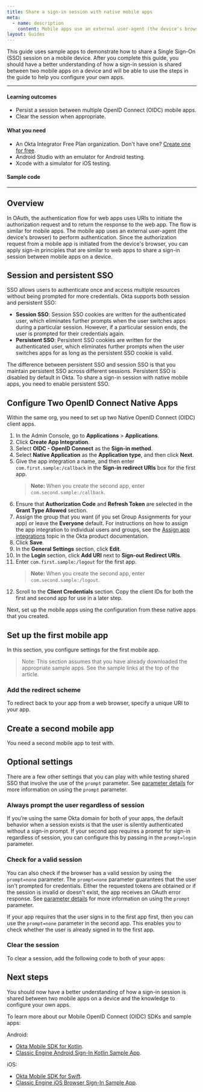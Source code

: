 ```yaml
---
title: Share a sign-in session with native mobile apps
meta:
  - name: description
    content: Mobile apps use an external user-agent (the device's browser) to perform authentication. Get information on how you can apply sign-in principles that are similar to web apps to share a sign-in session between mobile apps on a device.
layout: Guides
---
```


<ClassicDocOieVersionNotAvailable />

This guide uses sample apps to demonstrate how to share a Single Sign-On (SSO) session on a mobile device. After you complete this guide, you should have a better understanding of how a sign-in session is shared between two mobile apps on a device and will be able to use the steps in the guide to help you configure your own apps.

<EmbeddedBrowserWarning />

---

#### Learning outcomes

* Persist a session between multiple OpenID Connect (OIDC) mobile apps.
* Clear the session when appropriate.

#### What you need

* An Okta Integrator Free Plan organization. Don't have one? [Create one for free](https://developer.okta.com/signup).
* Android Studio with an emulator for Android testing.
* Xcode with a simulator for iOS testing.

#### Sample code

<StackSelector snippet="samplecode" noSelector />

---

## Overview

In OAuth, the authentication flow for web apps uses URIs to initiate the authorization request and to return the response to the web app. The flow is similar for mobile apps. The mobile app uses an external user-agent (the device's browser) to perform authentication. Since the authorization request from a mobile app is initiated from the device's browser, you can apply sign-in principles that are similar to web apps to share a sign-in session between mobile apps on a device.

## Session and persistent SSO

SSO allows users to authenticate once and access multiple resources without being prompted for more credentials. Okta supports both session and persistent SSO:

* **Session SSO**: Session SSO cookies are written for the authenticated user, which eliminates further prompts when the user switches apps during a particular session. However, if a particular session ends, the user is prompted for their credentials again.
* **Persistent SSO**: Persistent SSO cookies are written for the authenticated user, which eliminates further prompts when the user switches apps for as long as the persistent SSO cookie is valid.

The difference between persistent SSO and session SSO is that you maintain persistent SSO across different sessions. Persistent SSO is disabled by default in Okta. To share a sign-in session with native mobile apps, you need to enable persistent SSO.

<StackSelector snippet="enablesso" noSelector />

## Configure Two OpenID Connect Native Apps

Within the same org, you need to set up two Native OpenID Connect (OIDC) client apps.

1. In the Admin Console, go to **Applications** > **Applications**.
1. Click **Create App Integration**.
1. Select **OIDC - OpenID Connect** as the **Sign-in method**.
1. Select **Native Application** as the **Application type**, and then click **Next**.
1. Give the app integration a name, and then enter `com.first.sample:/callback` in the **Sign-in redirect URIs** box for the first app.
    > **Note:** When you create the second app, enter `com.second.sample:/callback`.
1. Ensure that **Authorization Code** and **Refresh Token** are selected in the **Grant Type Allowed** section.
1. Assign the group that you want (if you set Group Assignments for your app) or leave the **Everyone** default. For instructions on how to assign the app integration to individual users and groups, see the [Assign app integrations](https://help.okta.com/okta_help.htm?id=ext_Apps_Apps_Page-assign) topic in the Okta product documentation.
1. Click **Save**.
1. In the **General Settings** section, click **Edit**.
1. In the **Login** section, click **Add URI** next to **Sign-out Redirect URIs**.
1. Enter `com.first.sample:/logout` for the first app.
    > **Note:** When you create the second app, enter `com.second.sample:/logout`.
1. Scroll to the **Client Credentials** section. Copy the client IDs for both the first and second app for use in a later step.

Next, set up the mobile apps using the configuration from these native apps that you created.

## Set up the first mobile app

In this section, you configure settings for the first mobile app.

> Note: This section assumes that you have already downloaded the appropriate sample apps. See the sample links at the top of the article.

<StackSelector snippet="configfile" noSelector />

### Add the redirect scheme

To redirect back to your app from a web browser, specify a unique URI to your app.

<StackSelector snippet="addredirectscheme" noSelector />

## Create a second mobile app

You need a second mobile app to test with.

<StackSelector snippet="createsecondapp" noSelector />

## Optional settings

There are a few other settings that you can play with while testing shared SSO that involve the use of the `prompt` parameter. See [parameter details](https://developer.okta.com/docs/api/openapi/okta-oauth/oauth/tag/CustomAS/#tag/CustomAS/operation/authorizeCustomAS!in=query&path=prompt&t=request) for more information on using the `prompt` parameter.

### Always prompt the user regardless of session

If you’re using the same Okta domain for both of your apps, the default behavior when a session exists is that the user is silently authenticated without a sign-in prompt. If your second app requires a prompt for sign-in regardless of session, you can configure this by passing in the `prompt=login` parameter.

<StackSelector snippet="promptsignin" noSelector />

### Check for a valid session

You can also check if the browser has a valid session by using the `prompt=none` parameter. The `prompt=none` parameter guarantees that the user isn't prompted for credentials. Either the requested tokens are obtained or if the session is invalid or doesn't exist, the app receives an OAuth error response. See [parameter details](https://developer.okta.com/docs/api/openapi/okta-oauth/oauth/tag/CustomAS/#tag/CustomAS/operation/authorizeCustomAS!in=query&path=prompt&t=request) for more information on using the `prompt` parameter.

If your app requires that the user signs in to the first app first, then you can use the `prompt=none` parameter in the second app. This enables you to check whether the user is already signed in to the first app.

<StackSelector snippet="checkvalidsession" noSelector />

### Clear the session

To clear a session, add the following code to both of your apps:

<StackSelector snippet="clearsession" noSelector />

## Next steps

You should now have a better understanding of how a sign-in session is shared between two mobile apps on a device and the knowledge to configure your own apps.

To learn more about our Mobile OpenID Connect (OIDC) SDKs and sample apps:

Android:
- [Okta Mobile SDK for Kotlin](https://github.com/okta/okta-mobile-kotlin).
- [Classic Engine Android Sign-In Kotlin Sample App](https://github.com/okta/samples-android/tree/legacy-samples/sign-in-kotlin).

iOS:
- [Okta Mobile SDK for Swift](https://github.com/okta/okta-mobile-swift).
- [Classic Engine iOS Browser Sign-In Sample App](https://github.com/okta/samples-ios/tree/legacy-samples/browser-sign-in).

